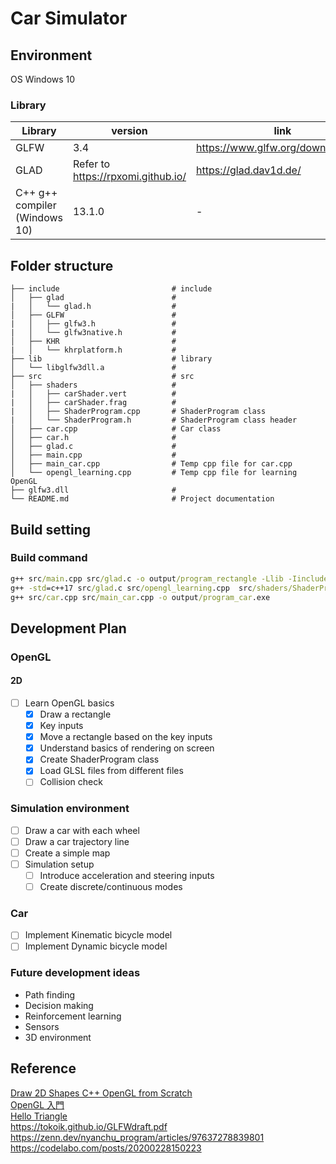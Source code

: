 # Car Simulator 
## Environment
OS Windows 10

### Library
| Library      | version | link |
|-----------|---------|---------| 
| GLFW    | 3.4 | https://www.glfw.org/download.html |
| GLAD | Refer to https://rpxomi.github.io/  | https://glad.dav1d.de/ |
| C++ g++ compiler (Windows 10)| 13.1.0   | - |

## Folder structure

    ├── include                         # include
    │   ├── glad                        # 
    |   │   └── glad.h                  # 
    │   ├── GLFW                        # 
    |   │   ├── glfw3.h                 # 
    |   │   └── glfw3native.h           # 
    │   ├── KHR                         # 
    |   │   └── khrplatform.h           # 
    ├── lib                             # library
    │   └── libglfw3dll.a               # 
    ├── src                             # src
    │   ├── shaders                     # 
    |   │   ├── carShader.vert          # 
    |   │   ├── carShader.frag          # 
    |   │   ├── ShaderProgram.cpp       # ShaderProgram class 
    |   │   └── ShaderProgram.h         # ShaderProgram class header
    │   ├── car.cpp                     # Car class
    │   ├── car.h                       #    
    │   ├── glad.c                      # 
    │   ├── main.cpp                    # 
    │   ├── main_car.cpp                # Temp cpp file for car.cpp
    │   └── opengl_learning.cpp         # Temp cpp file for learning OpenGL
    ├── glfw3.dll                       # 
    └── README.md                       # Project documentation
    

## Build setting

### Build command
```cmd
g++ src/main.cpp src/glad.c -o output/program_rectangle -Llib -Iinclude -lglfw3dll
g++ -std=c++17 src/glad.c src/opengl_learning.cpp  src/shaders/ShaderProgram.cpp -o output/program_opengl_learning -Llib -Iinclude -lglfw3dll
g++ src/car.cpp src/main_car.cpp -o output/program_car.exe

```

## Development Plan
### OpenGL
#### 2D
- [ ] Learn OpenGL basics
    - [X] Draw a rectangle
    - [X] Key inputs
    - [X] Move a rectangle based on the key inputs
    - [X] Understand basics of rendering on screen
    - [X] Create ShaderProgram class
    - [X] Load GLSL files from different files
    - [ ] Collision check

### Simulation environment
- [ ] Draw a car with each wheel
- [ ] Draw a car trajectory line
- [ ] Create a simple map
- [ ] Simulation setup
    - [ ] Introduce acceleration and steering inputs
    - [ ] Create discrete/continuous modes

### Car
- [ ] Implement Kinematic bicycle model
- [ ] Implement Dynamic bicycle model

### Future development ideas
- Path finding
- Decision making
- Reinforcement learning
- Sensors
- 3D environment


## Reference

[Draw 2D Shapes C++ OpenGL from Scratch](https://www.youtube.com/watch?v=OI-6aYTWl4w)  
[OpenGL 入門](http://www.center.nitech.ac.jp/~kenji/Study/Lib/ogl/)  
[Hello Triangle](https://learnopengl.com/Getting-started/Hello-Triangle)  
https://tokoik.github.io/GLFWdraft.pdf
https://zenn.dev/nyanchu_program/articles/97637278839801
https://codelabo.com/posts/20200228150223
